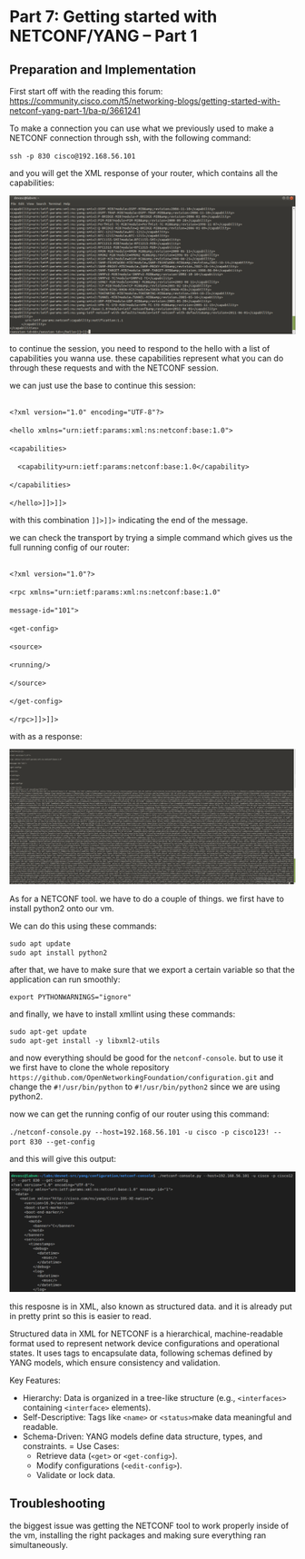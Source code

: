 # Part 7: Getting started with NETCONF/YANG – Part 1


## Preparation and Implementation

First start off with the reading this forum: https://community.cisco.com/t5/networking-blogs/getting-started-with-netconf-yang-part-1/ba-p/3661241

To make a connection you can use what we previously used to make a NETCONF connection through ssh, with the following command: 

`ssh -p 830 cisco@192.168.56.101`

and you will get the XML response of your router, which contains all the capabilities: 

![alt text](images/ssh.png)

to continue the session, you need to respond to the hello with a list of capabilities you wanna use. these capabilities represent what you can do through these requests and with the NETCONF session. 

we can just use the base to continue this session: 

```

<?xml version="1.0" encoding="UTF-8"?>

<hello xmlns="urn:ietf:params:xml:ns:netconf:base:1.0">

<capabilities>

  <capability>urn:ietf:params:netconf:base:1.0</capability>

</capabilities>

</hello>]]>]]>
```

with this combination `]]>]]>` indicating the end of the message. 
 

we can check the transport by trying a simple command which gives us the full running config of our router:

```

<?xml version="1.0"?>

<rpc xmlns="urn:ietf:params:xml:ns:netconf:base:1.0"

message-id="101">

<get-config>

<source>

<running/>

</source>

</get-config>

</rpc>]]>]]>
```

with as a response: 

![alt text](images/device_config.png)


As for a NETCONF tool. we have to do a couple of things. we first have to install python2 onto our vm. 

We can do this using these commands: 

```
sudo apt update
sudo apt install python2
```

after that, we have to make sure that we export a certain variable so that the application can run smoothly: 

```
export PYTHONWARNINGS="ignore"
```

and finally, we have to install xmllint using these commands: 

```
sudo apt-get update 
sudo apt-get install -y libxml2-utils
```

and now everything should be good for the `netconf-console`. but to use it we first have to clone the whole repository `https://github.com/OpenNetworkingFoundation/configuration.git` and change the `#!/usr/bin/python` to `#!/usr/bin/python2` since we are using python2. 

now we can get the running config of our router using this command: 

`./netconf-console.py --host=192.168.56.101 -u cisco -p cisco123! --port 830 --get-config`

and this will give this output: 

![alt text](images/netconf.png)

this resposne is in XML, also known as structured data. and it is already put in pretty print so this is easier to read. 

Structured data in XML for NETCONF is a hierarchical, machine-readable format used to represent network device configurations and operational states. It uses tags to encapsulate data, following schemas defined by YANG models, which ensure consistency and validation.

Key Features:
- Hierarchy: Data is organized in a tree-like structure (e.g., `<interfaces>` containing `<interface>` elements).
- Self-Descriptive: Tags like `<name>` or `<status>`make data meaningful and readable.
- Schema-Driven: YANG models define data structure, types, and constraints.
= Use Cases:
  - Retrieve data (`<get>` or `<get-config>`).
  - Modify configurations (`<edit-config>`).
  - Validate or lock data.


## Troubleshooting

the biggest issue was getting the NETCONF tool to work properly inside of the vm, installing the right packages and making sure everything ran simultaneously.




